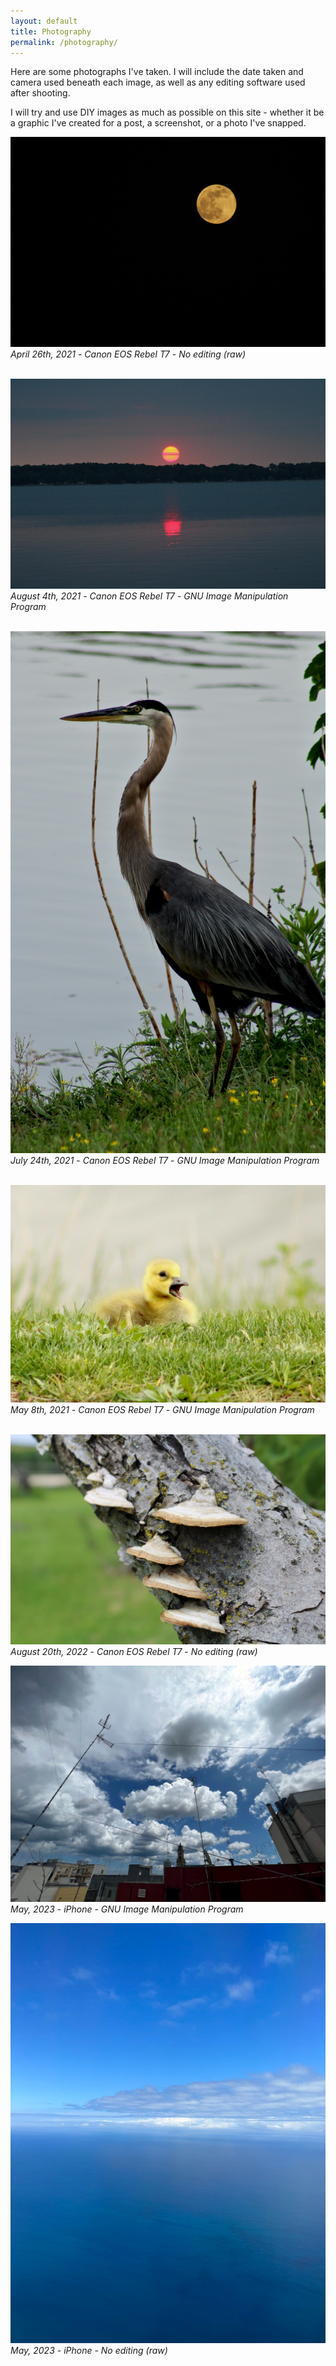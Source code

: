 ```yaml
---
layout: default
title: Photography
permalink: /photography/
---
```


Here are some photographs I've taken. I will include the date taken and camera used beneath each image, 
as well as any editing software used after shooting.

I will try and use DIY images as much as possible on this site - whether it be a graphic I've created for a post, a screenshot, or a photo I've snapped.

![img](/photos/IMG_3147_cleaned.JPG)
_April 26th, 2021_ - _Canon EOS Rebel T7_ - _No editing (raw)_
<br/>
<br/>

![img](/photos/IMG_4110_edited.cleaned.JPG)
_August 4th, 2021_ - _Canon EOS Rebel T7_ - _GNU Image Manipulation Program_
<br/>
<br/>

![img](/photos/IMG_3939_edited.cleaned.JPG)
_July 24th, 2021_ - _Canon EOS Rebel T7_ - _GNU Image Manipulation Program_
<br/>
<br/>

![img](/photos/IMG_2832_edited.cleaned.JPG)
_May 8th, 2021_ - _Canon EOS Rebel T7_ - _GNU Image Manipulation Program_
<br/>
<br/>

![img](/photos/apple_tree_mushrooms.JPG)
_August 20th, 2022_ - _Canon EOS Rebel T7_ - _No editing (raw)_

![img](/photos/transmissions.jpg)
_May, 2023_ - _iPhone_ - _GNU Image Manipulation Program_

![img](/photos/143410.jpg)
_May, 2023_ - _iPhone_ - _No editing (raw)_
